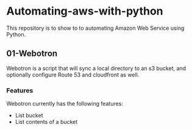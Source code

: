 # Automating-aws-with-python

This repository is to show to to automating Amazon Web Service using Python.

## 01-Webotron

Webotron is a script that will sync a local directory to an s3 bucket, and optionally configure Route 53 and cloudfront as well.

### Features

Webotron currently has the following features:

- List bucket
- List contents of a bucket
